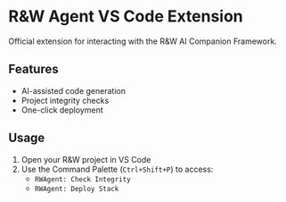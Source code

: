 # R&W Agent VS Code Extension

Official extension for interacting with the R&W AI Companion Framework.

## Features
- AI-assisted code generation
- Project integrity checks
- One-click deployment

## Usage
1. Open your R&W project in VS Code
2. Use the Command Palette (`Ctrl+Shift+P`) to access:
   - `RWAgent: Check Integrity`
   - `RWAgent: Deploy Stack`
